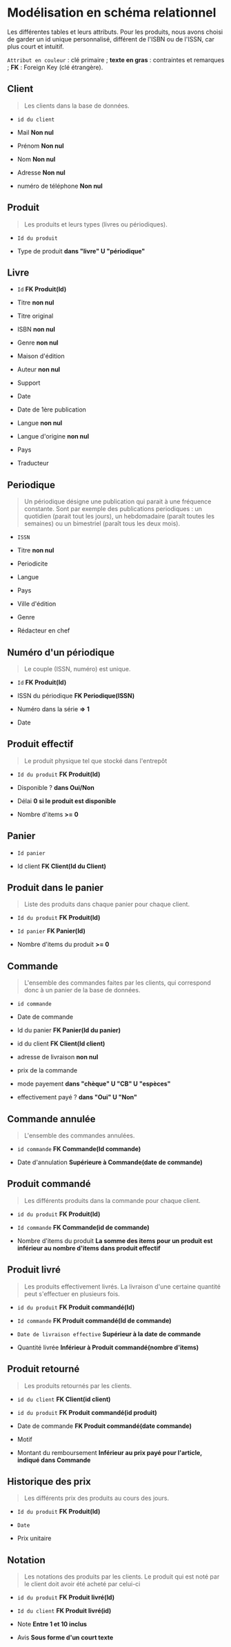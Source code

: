 
# Modélisation en schéma relationnel

Les différentes tables et leurs attributs. Pour les produits, nous avons choisi de garder un id unique personnalisé, différent de l'ISBN ou de l'ISSN, car plus court et intuitif.

`Attribut en couleur` : clé primaire ; **texte en gras** : contraintes et remarques ; **FK** : Foreign Key (clé étrangère).

## Client

> Les clients dans la base de données.

* `id du client`

* Mail **Non nul**

* Prénom **Non nul**

* Nom **Non nul**

* Adresse **Non nul**

* numéro de téléphone **Non nul**

## Produit

 > Les produits et leurs types (livres ou périodiques).

* `Id du produit`

* Type de produit **dans "livre" U "périodique"**

## Livre

* `Id` **FK Produit(Id)**

* Titre **non nul**

* Titre original

* ISBN **non nul**

* Genre **non nul**

* Maison d'édition

* Auteur **non nul**

* Support

* Date

* Date de 1ère publication

* Langue **non nul**

* Langue d'origine **non nul**

* Pays

* Traducteur

## Periodique

> Un périodique désigne une publication qui parait à une fréquence constante. Sont par exemple des publications periodiques : un quotidien (parait tout les jours), un hebdomadaire (paraît toutes les semaines) ou un bimestriel (paraît tous les deux mois).

* `ISSN`

* Titre **non nul**

* Periodicite

* Langue

* Pays

* Ville d'édition

* Genre

* Rédacteur en chef

## Numéro d'un périodique

> Le couple (ISSN, numéro) est unique.

* `Id` **FK Produit(Id)**

* ISSN du périodique **FK Periodique(ISSN)**

* Numéro dans la série **=> 1**

* Date

## Produit effectif

> Le produit physique tel que stocké dans l'entrepôt

* `Id du produit` **FK Produit(Id)**

* Disponible ? **dans Oui/Non**

* Délai **0 si le produit est disponible**

* Nombre d'items **>= 0**

## Panier

* `Id panier`

* Id client **FK Client(Id du Client)**

## Produit dans le panier

> Liste des produits dans chaque panier pour chaque client.

* `Id du produit` **FK Produit(Id)**

* `Id panier` **FK Panier(Id)**

* Nombre d'items du produit **>= 0**

## Commande

> L'ensemble des commandes faites par les clients, qui correspond donc à un panier de la base de données.

* `id commande`

* Date de commande

* Id du panier **FK Panier(Id du panier)**

* id du client **FK Client(Id client)**

* adresse de livraison **non nul**

* prix de la commande

* mode payement **dans "chèque" U "CB" U "espèces"**

* effectivement payé ? **dans "Oui" U "Non"**

## Commande annulée

> L'ensemble des commandes annulées.

* `id commande` **FK Commande(Id commande)**

* Date d'annulation **Supérieure à Commande(date de commande)**

## Produit commandé

> Les différents produits dans la commande pour chaque client.

* `id du produit` **FK Produit(Id)**

* `Id commande` **FK Commande(id de commande)**

* Nombre d'items du produit **La somme des items pour un produit est inférieur au nombre d'items dans produit effectif**

## Produit livré

> Les produits effectivement livrés. La livraison d'une certaine quantité peut s'effectuer en plusieurs fois.

* `id du produit` **FK Produit commandé(Id)**

* `Id commande` **FK Produit commandé(Id de commande)**

* `Date de livraison effective` **Supérieur à la date de commande**

* Quantité livrée **Inférieur à Produit commandé(nombre d'items)**

## Produit retourné

> Les produits retournés par les clients.

* `id du client` **FK Client(id client)**

* `id du produit` **FK Produit commandé(id produit)**

* Date de commande **FK Produit commandé(date commande)**

* Motif

* Montant du remboursement **Inférieur au prix payé pour l'article, indiqué dans Commande**

## Historique des prix

> Les différents prix des produits au cours des jours.

* `Id du produit` **FK Produit(Id)**

* `Date`

* Prix unitaire

## Notation

> Les notations des produits par les clients. Le produit qui est noté par le client doit avoir été acheté par celui-ci

* `id du produit` **FK Produit livré(Id)**

* `Id du client` **FK Produit livré(id)**

* Note **Entre 1 et 10 inclus**

* Avis **Sous forme d'un court texte**
